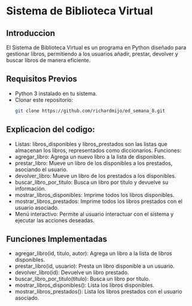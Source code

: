 # Sistema de Biblioteca Virtual

## Introduccion
El Sistema de Biblioteca Virtual es un programa en Python diseñado para gestionar libros, permitiendo a los usuarios añadir, prestar, devolver y buscar libros de manera eficiente.

## Requisitos Previos
- Python 3 instalado en tu sistema.
- Clonar este repositorio:  
  ```bash
  git clone https://github.com/richardmijo/ed_semana_8.git

## Explicacion del codigo:
- Listas: libros_disponibles y libros_prestados son las listas que almacenan los libros, representados como diccionarios.
Funciones:
- agregar_libro: Agrega un nuevo libro a la lista de disponibles.
- prestar_libro: Mueve un libro de los disponibles a los prestados, asociando el usuario.
- devolver_libro: Mueve un libro de los prestados a los disponibles.
- buscar_libro_por_titulo: Busca un libro por título y devuelve su información.
- mostrar_libros_disponibles: Imprime todos los libros disponibles.
- mostrar_libros_prestados: Imprime todos los libros prestados con el usuario asociado.
- Menú interactivo: Permite al usuario interactuar con el sistema y ejecutar las acciones deseadas.

## Funciones Implementadas
- agregar_libro(id, titulo, autor): Agrega un libro a la lista de libros disponibles.
- prestar_libro(id, usuario): Presta un libro disponible a un usuario.
- devolver_libro(id): Devuelve un libro prestado.
- buscar_libro_por_titulo(titulo): Busca un libro por título.
- mostrar_libros_disponibles(): Lista los libros disponibles.
- mostrar_libros_prestados(): Lista los libros prestados con el usuario asociado.

